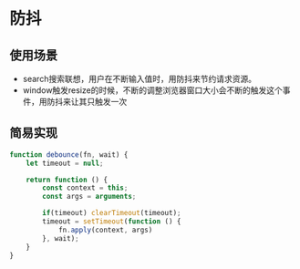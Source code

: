 # 防抖

## 使用场景

- search搜索联想，用户在不断输入值时，用防抖来节约请求资源。
- window触发resize的时候，不断的调整浏览器窗口大小会不断的触发这个事件，用防抖来让其只触发一次

## 简易实现

```js
function debounce(fn, wait) {
	let timeout = null;

	return function () {
		const context = this;
		const args = arguments;

		if(timeout) clearTimeout(timeout);
		timeout = setTimeout(function () {
			fn.apply(context, args)
		}, wait);
	}
}
```

